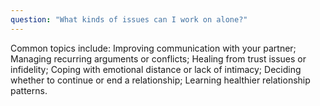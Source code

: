 ```yaml
---
question: "What kinds of issues can I work on alone?"
---
```

Common topics include: Improving communication with your partner; Managing recurring arguments or conflicts; Healing from trust issues or infidelity; Coping with emotional distance or lack of intimacy; Deciding whether to continue or end a relationship; Learning healthier relationship patterns.

